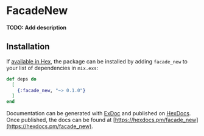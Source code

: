 # FacadeNew

**TODO: Add description**

## Installation

If [available in Hex](https://hex.pm/docs/publish), the package can be installed
by adding `facade_new` to your list of dependencies in `mix.exs`:

```elixir
def deps do
  [
    {:facade_new, "~> 0.1.0"}
  ]
end
```

Documentation can be generated with [ExDoc](https://github.com/elixir-lang/ex_doc)
and published on [HexDocs](https://hexdocs.pm). Once published, the docs can
be found at [https://hexdocs.pm/facade_new](https://hexdocs.pm/facade_new).

